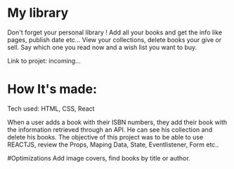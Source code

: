 # My library
Don't forget your personal library ! 
Add all your books and get the info like pages, publish date etc...
View your collections, delete books your give or sell.
Say which one you read now and a wish list you want to buy.

Link to projet: incoming...

# How It's made:

Tech used: HTML, CSS, React

When a user adds a book with their ISBN numbers, they add their book with the information retrieved through an API. 
He can see his collection and delete his books.
The objective of this project was to be able to use REACTJS, review the Props, Maping Data, State, Eventlistener, Form etc..

#Optimizations
Add image covers, find books by title or author.
